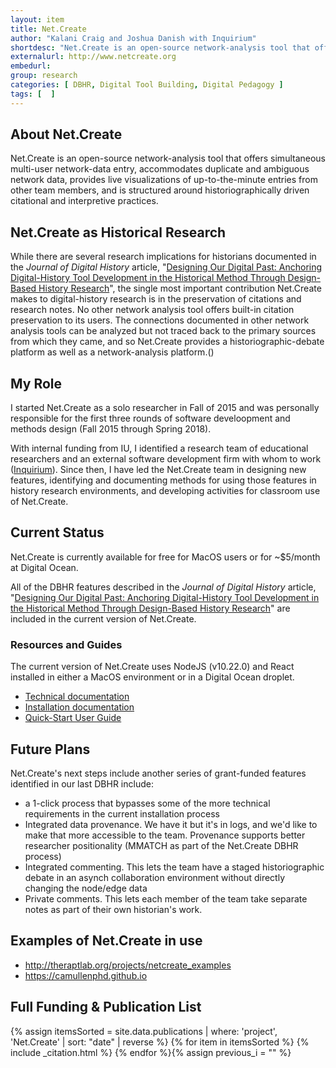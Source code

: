 ```yaml
---
layout: item
title: Net.Create
author: "Kalani Craig and Joshua Danish with Inquirium"
shortdesc: "Net.Create is an open-source network-analysis tool that offers simultaneous multi-user network-data entry, accommodates duplicate and ambiguous network data, provides live visualizations of up-to-the-minute entries from other team members, and is structured around historiographically driven citational and interpretive practices."
externalurl: http://www.netcreate.org
embedurl: 
group: research
categories: [ DBHR, Digital Tool Building, Digital Pedagogy ]
tags: [  ]
---
```


## About Net.Create

Net.Create is an open-source network-analysis tool that offers simultaneous multi-user network-data entry, accommodates duplicate and ambiguous network data, provides live visualizations of up-to-the-minute entries from other team members, and is structured around historiographically driven citational and interpretive practices.

## Net.Create as Historical Research

While there are several research implications for historians documented in the *Journal of Digital History* article, "[Designing Our Digital Past: Anchoring Digital-History Tool Development in the Historical Method Through Design-Based History Research](https://journalofdigitalhistory.org/en/notebook-viewer/JTJGcHJveHktZ2l0aHVidXNlcmNvbnRlbnQlMkZrYWxhbmljcmFpZyUyRmRiaHJfamRoMjAyMyUyRm1hc3RlciUyRndvcmslMkZhdXRob3JfZ3VpZGVsaW5lX3RlbXBsYXRlLmlweW5i)", the single most important contribution Net.Create makes to digital-history research is in the preservation of citations and research notes. No other network analysis tool offers built-in citation preservation to its users. The connections documented in other network analysis tools can be analyzed but not traced back to the primary sources from which they came, and so Net.Create provides a historiographic-debate platform as well as a network-analysis platform.()

## My Role

I started Net.Create as a solo researcher in Fall of 2015 and was personally responsible for the first three rounds of software develoopment and methods design (Fall 2015 through Spring 2018).

With internal funding from IU, I identified a research team of educational researchers and an external software development firm with whom to work ([Inquirium](https://www.inquirium.net)). Since then, I have led the Net.Create team in designing new features, identifying and documenting methods for using those features in history research environments, and developing activities for classroom use of Net.Create.

## Current Status

Net.Create is currently available for free for MacOS users or for ~$5/month at Digital Ocean.

All of the DBHR features described in the *Journal of Digital History* article, "[Designing Our Digital Past: Anchoring Digital-History Tool Development in the Historical Method Through Design-Based History Research](https://journalofdigitalhistory.org/en/notebook-viewer/JTJGcHJveHktZ2l0aHVidXNlcmNvbnRlbnQlMkZrYWxhbmljcmFpZyUyRmRiaHJfamRoMjAyMyUyRm1hc3RlciUyRndvcmslMkZhdXRob3JfZ3VpZGVsaW5lX3RlbXBsYXRlLmlweW5i)" are included in the current version of Net.Create.

### Resources and Guides

The current version of Net.Create uses NodeJS (v10.22.0) and React installed in either a MacOS environment or in a Digital Ocean droplet.

- [Technical documentation](https://github.com/netcreateorg/netcreate-2018/blob/master/README.md)
- [Installation documentation](https://netcreate.org/documentation/)
- [Quick-Start User Guide](https://netcreate.org/userguide/)

## Future Plans

Net.Create's next steps include another series of grant-funded features identified in our last DBHR include:

- a 1-click process that bypasses some of the more technical requirements in the current installation process
- Integrated data provenance. We have it but it's in logs, and we'd like to make that more accessible to the team. Provenance supports better researcher positionality (MMATCH as part of the Net.Create DBHR process)
- Integrated commenting. This lets the team have a staged historiographic debate in an asynch collaboration environment without directly changing the node/edge data
- Private comments. This lets each member of the team take separate notes as part of their own historian's work.

## Examples of Net.Create in use

- http://theraptlab.org/projects/netcreate_examples
- https://camullenphd.github.io

## Full Funding & Publication List

<div class="posts grid-container">
{% assign itemsSorted = site.data.publications | where: 'project', 'Net.Create' | sort: "date" | reverse %}
{% for item in itemsSorted %}
{% include _citation.html %}
{% endfor %}{% assign previous_i = "" %}
